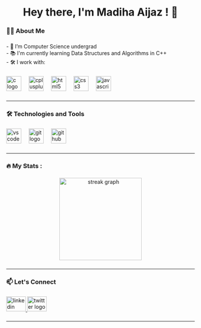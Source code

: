 <h1 align="center">Hey there, I'm Madiha Aijaz ! 👋</h1>

###

<h3 align="left">👩‍💻  About Me</h3>

###

<p align="left">- 🔭 I’m Computer Science undergrad<br>- 📚 I'm currently learning  Data Structures and Algorithms in C++<br>- 🛠️ I work with:</p>

###

<div align="left">
  <img src="https://cdn.jsdelivr.net/gh/devicons/devicon/icons/c/c-original.svg" height="40" alt="c logo"  />
  <img width="12" />
  <img src="https://cdn.jsdelivr.net/gh/devicons/devicon/icons/cplusplus/cplusplus-original.svg" height="40" alt="cplusplus logo"  />
  <img width="12" />
  <img src="https://cdn.jsdelivr.net/gh/devicons/devicon/icons/html5/html5-original.svg" height="40" alt="html5 logo"  />
  <img width="12" />
  <img src="https://cdn.jsdelivr.net/gh/devicons/devicon/icons/css3/css3-original.svg" height="40" alt="css3 logo"  />
  <img width="12" />
  <img src="https://cdn.jsdelivr.net/gh/devicons/devicon/icons/javascript/javascript-original.svg" height="40" alt="javascript logo"  />
</div>

###
---

<h3 align="left">🛠 Technologies and Tools</h3>

###

<div align="left">
  <img src="https://cdn.jsdelivr.net/gh/devicons/devicon/icons/vscode/vscode-original.svg" height="40" alt="vscode logo"  />
  <img width="12" />
  <img src="https://cdn.jsdelivr.net/gh/devicons/devicon/icons/git/git-original.svg" height="40" alt="git logo"  />
  <img width="12" />
  <img src="https://cdn.jsdelivr.net/gh/devicons/devicon/icons/github/github-original.svg" height="40" alt="github logo"  />
</div>

###
---

<h3 align="left">🔥   My Stats :</h3>

###

<div align="center">
  <img src="https://streak-stats.demolab.com?user=mirmadiha&locale=en&mode=daily&theme=dark&hide_border=false&border_radius=5&order=3" height="220" alt="streak graph"  />
</div>

###
---

<h3 align="left">📫 Let's Connect</h3>

###

<div align="left">
  <a href="https://www.linkedin.com/in/madiha-aijaz-b3152928b/">
    <img src="https://raw.githubusercontent.com/maurodesouza/profile-readme-generator/master/src/assets/icons/social/linkedin/default.svg" width="52" height="40" alt="linkedin logo" />
  </a>
  <a href="https://twitter.com/Mir_Madiha">
    <img src="https://www.freepnglogos.com/uploads/twitter-x-logo-png/twitter-x-logo-png-9.png" width="52" height="40" alt="twitter logo" />
  </a>
</div>


###
---

